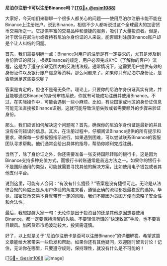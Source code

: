 **尼泊尔注册卡可以注册Binance吗？[[TG💪+ @esim1088](https://t.me/s/esim1088)]**

大家好，今天咱们来聊聊一个很多人都关心的问题——使用尼泊尔注册卡能不能在Binance上注册账户。说到Binance，相信不少人都听说过这个全球最大的加密货币交易所之一。它提供丰富的交易品种和便捷的服务，吸引了大量投资者。但是，对于居住在尼泊尔或者持有尼泊尔身份证的人来说，能否顺利注册Binance账户却是个让人纠结的问题。

首先，我们需要明确一点：Binance对用户的注册是有一定要求的，尤其是涉及到身份验证的部分。根据Binance的规定，用户必须完成KYC（了解你的客户）流程，这是为了遵守全球范围内的反洗钱法规。通常情况下，这需要用户提供有效的身份证件以及银行账户信息等资料。那么问题来了，如果你只有尼泊尔身份证，是否能满足这些要求呢？

答案是肯定的，但也不是毫无条件。理论上，只要你的尼泊尔身份证真实有效，并且能够通过Binance的身份审核系统，你就有可能成功注册并使用Binance。不过，在实际操作中，可能会遇到一些小麻烦。比如，有些国家或地区的身份证信息可能无法直接被Binance识别，这就可能导致注册失败或者需要额外的步骤来验证身份。

那么，我们应该如何解决这个问题呢？首先，确保你的尼泊尔身份证是最新的并且没有任何错误的信息。其次，在注册过程中，仔细阅读Binance提供的所有提示和要求，确保每一步都按照指示进行。如果遇到困难，可以尝试联系Binance的客服团队寻求帮助。他们通常会给出具体的指导，帮助你顺利完成注册。

当然了，除了身份证之外，你还需要准备一张支持国际转账的银行卡。这是因为Binance支持多种充值方式，而银行卡转账通常是首选方法之一。如果你的银行卡不是国际通用的类型，可能就需要寻找其他的解决方案，比如使用电子钱包或者其他支付平台。

说到这里，可能有人会问：“有没有什么捷径？”答案是没有捷径可走。无论是从法律合规的角度还是从用户体验的角度来看，遵循正确的流程都是最稳妥的选择。毕竟，加密货币交易本身就带有一定的风险，我们不能因为贪图方便而忽略了安全性和合法性。

最后，我想提醒大家一句：无论你是出于投资目的还是其他原因想要使用Binance，都一定要保持清醒的头脑。不要轻信所谓的“快速致富”手段，也不要盲目跟风。加密货币市场波动较大，投资需谨慎。

好了，以上就是关于“尼泊尔注册卡是否可以注册Binance”的详细解答。希望这篇文章能给大家带来一些启发和帮助。如果你还有其他疑问，欢迎随时留言讨论！记住，无论你在哪里，只要遵守规则，保持理性，就没有什么是不可能的！

[[TG💪+ @esim1088](https://t.me/s/esim1088) ![Image](https://i.postimg.cc/4NQfJmqS/Snipaste-2025-05-13-00-14-12.png)]